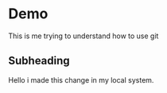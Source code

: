 # Demo

This is me trying to understand how to use git

## Subheading

Hello i made this change in my local system.
